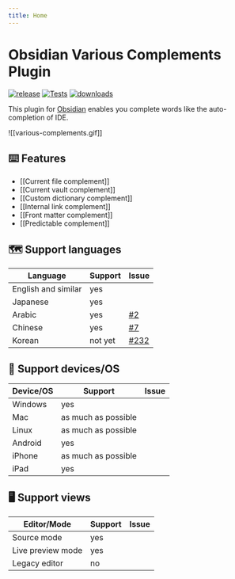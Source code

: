 ```yaml
---
title: Home
---
```


# Obsidian Various Complements Plugin

[![release](https://camo.githubusercontent.com/81ecc0b4160befe42a102c433e724fd34a9d8d41a9f5437bce6d95daa41daad4/68747470733a2f2f696d672e736869656c64732e696f2f6769746875622f72656c656173652f746164617368692d61696b6177612f6f6273696469616e2d766172696f75732d636f6d706c656d656e74732d706c7567696e2e737667)](https://github.com/tadashi-aikawa/obsidian-various-complements-plugin/releases/latest) [![Tests](https://github.com/tadashi-aikawa/obsidian-various-complements-plugin/workflows/Tests/badge.svg)](https://github.com/tadashi-aikawa/obsidian-various-complements-plugin/actions) [![downloads](https://camo.githubusercontent.com/e80827692a41bec3243355dfac8f3c1edc74bcc8ad4da5b55480b711e286d4de/68747470733a2f2f696d672e736869656c64732e696f2f6769746875622f646f776e6c6f6164732f746164617368692d61696b6177612f6f6273696469616e2d766172696f75732d636f6d706c656d656e74732d706c7567696e2f746f74616c)](https://camo.githubusercontent.com/e80827692a41bec3243355dfac8f3c1edc74bcc8ad4da5b55480b711e286d4de/68747470733a2f2f696d672e736869656c64732e696f2f6769746875622f646f776e6c6f6164732f746164617368692d61696b6177612f6f6273696469616e2d766172696f75732d636f6d706c656d656e74732d706c7567696e2f746f74616c)

This plugin for [Obsidian] enables you complete words like the auto-completion of IDE.

![[various-complements.gif]]

## ⌨️ Features

- [[Current file complement]]
- [[Current vault complement]]
- [[Custom dictionary complement]]
- [[Internal link complement]]
- [[Front matter complement]]
- [[Predictable complement]]

## 🗺️ Support languages

| Language            | Support | Issue  |
| ------------------- | ------- | ------ |
| English and similar | yes     |        |
| Japanese            | yes     |        |
| Arabic              | yes     | [#2]   |
| Chinese             | yes     | [#7]   |
| Korean              | not yet | [#232] |

## 📱 Support devices/OS

| Device/OS | Support             | Issue |
| --------- | ------------------- | ----- |
| Windows   | yes                 |       |
| Mac       | as much as possible |       |
| Linux     | as much as possible |       |
| Android   | yes                 |       |
| iPhone    | as much as possible |       |
| iPad      | yes                 |       |

## 🖥️ Support views

| Editor/Mode       | Support | Issue |
| ----------------- | ------- | ----- |
| Source mode       | yes     |       |
| Live preview mode | yes     |       |
| Legacy editor     | no      |       |

[Obsidian]: https://obsidian.md/
[#2]: https://github.com/tadashi-aikawa/obsidian-various-complements-plugin/issues/2
[#7]: https://github.com/tadashi-aikawa/obsidian-various-complements-plugin/issues/7
[#232]: https://github.com/tadashi-aikawa/obsidian-various-complements-plugin/issues/232
